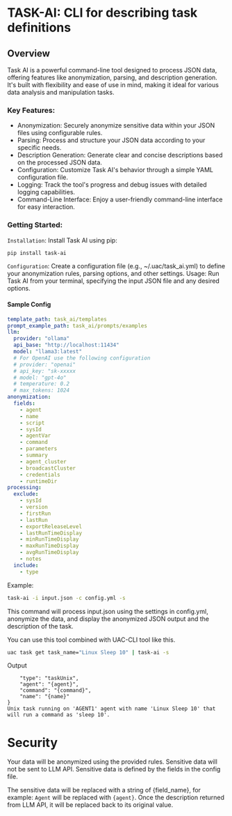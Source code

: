 # TASK-AI: CLI for describing task definitions

## Overview

Task AI is a powerful command-line tool designed to process JSON data, offering features like anonymization, parsing, and description generation. It's built with flexibility and ease of use in mind, making it ideal for various data analysis and manipulation tasks.

### Key Features:

* Anonymization: Securely anonymize sensitive data within your JSON files using configurable rules.
* Parsing: Process and structure your JSON data according to your specific needs.
* Description Generation: Generate clear and concise descriptions based on the processed JSON data.
* Configuration: Customize Task AI's behavior through a simple YAML configuration file.
* Logging: Track the tool's progress and debug issues with detailed logging capabilities.
* Command-Line Interface: Enjoy a user-friendly command-line interface for easy interaction.


### Getting Started:

`Installation`: Install Task AI using pip: 

```bash
pip install task-ai
```

`Configuration`: Create a configuration file (e.g., ~/.uac/task_ai.yml) to define your anonymization rules, parsing options, and other settings.
Usage: Run Task AI from your terminal, specifying the input JSON file and any desired options.

#### Sample Config
```yaml
template_path: task_ai/templates
prompt_example_path: task_ai/prompts/examples
llm:
  provider: "ollama"
  api_base: "http://localhost:11434"
  model: "llama3:latest"
  # For OpenAI use the following configuration
  # provider: "openai"
  # api_key: "sk-xxxxx
  # model: "gpt-4o"
  # temperature: 0.2
  # max_tokens: 1024
anonymization:
  fields:
    - agent
    - name
    - script
    - sysId
    - agentVar
    - command
    - parameters
    - summary
    - agent_cluster
    - broadcastCluster
    - credentials
    - runtimeDir
processing:
  exclude:
    - sysId
    - version
    - firstRun
    - lastRun
    - exportReleaseLevel
    - lastRunTimeDisplay
    - minRunTimeDisplay
    - maxRunTimeDisplay
    - avgRunTimeDisplay
    - notes
  include:
    - type

```
Example:
```bash
task-ai -i input.json -c config.yml -s
```

This command will process input.json using the settings in config.yml, anonymize the data, and display the anonymized JSON output and the description of the task.

You can use this tool combined with UAC-CLI tool like this.
```bash
uac task get task_name="Linux Sleep 10" | task-ai -s
```
Output
```
    "type": "taskUnix",
    "agent": "{agent}",
    "command": "{command}",
    "name": "{name}"
}
Unix task running on 'AGENT1' agent with name 'Linux Sleep 10' that will run a command as 'sleep 10'.
```

# Security

Your data will be anonymized using the provided rules. Sensitive data will not be sent to LLM API. Sensitive data is defined by the fields in the config file.

The sensitive data will be replaced with a string of {field_name}, for example: `Agent` will be replaced with `{agent}`. Once the description returned from LLM API, it will be replaced back to its original value.